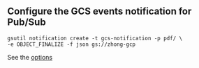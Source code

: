 
## Configure the GCS events notification for Pub/Sub
```
gsutil notification create -t gcs-notification -p pdf/ \
-e OBJECT_FINALIZE -f json gs://zhong-gcp
```

See the [options](https://cloud.google.com/storage/docs/gsutil/commands/notification#options)

